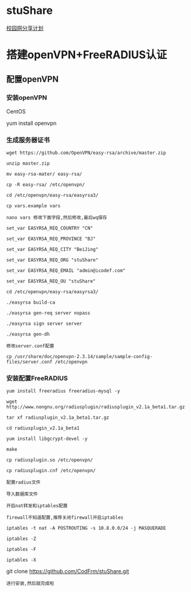 # stuShare
[校园网分享计划](https://github.com/CodFrm/stuShare)

# 搭建openVPN+FreeRADIUS认证

## 配置openVPN
### 安装openVPN
CentOS

yum install openvpn

### 生成服务器证书
```
wget https://github.com/OpenVPN/easy-rsa/archive/master.zip

unzip master.zip

mv easy-rsa-mater/ easy-rsa/

cp -R easy-rsa/ /etc/openvpn/

cd /etc/openvpn/easy-rsa/easyrsa3/

cp vars.example vars
```
`nano vars 修改下面字段,然后修改,最后wq保存`
```
set_var EASYRSA_REQ_COUNTRY "CN"

set_var EASYRSA_REQ_PROVINCE "BJ"

set_var EASYRSA_REQ_CITY "BeiJing"

set_var EASYRSA_REQ_ORG "stuShare"

set_var EASYRSA_REQ_EMAIL "admin@icodef.com"

set_var EASYRSA_REQ_OU "stuShare"

cd /etc/openvpn/easy-rsa/easyrsa3/

./easyrsa build-ca

./easyrsa gen-req server nopass

./easyrsa sign server server

./easyrsa gen-dh
```
`修改server.conf配置`
```
cp /usr/share/doc/openvpn-2.3.14/sample/sample-config-files/server.conf /etc/openvpn
```

### 安装配置FreeRADIUS
```
yum install freeradius freeradius-mysql -y

wget http://www.nongnu.org/radiusplugin/radiusplugin_v2.1a_beta1.tar.gz

tar xf radiusplugin_v2.1a_beta1.tar.gz 

cd radiusplugin_v2.1a_beta1

yum install libgcrypt-devel -y

make

cp radiusplugin.so /etc/openvpn/

cp radiusplugin.cnf /etc/openvpn/

```

`配置radius文件`


`导入数据库文件`

`开启nat转发和iptables配置`

`firewall不知道配置,推荐关闭firewall开启iptables`

```
iptables -t nat -A POSTROUTING -s 10.8.0.0/24 -j MASQUERADE

iptables -Z

iptables -F

iptables -X
```

git clone https://github.com/CodFrm/stuShare.git

`进行安装,然后就完成啦`
